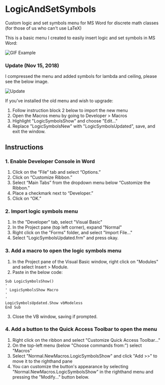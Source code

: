 # LogicAndSetSymbols
Custom logic and set symbols menu for MS Word for discrete math classes (for those of us who can't use LaTeX)

This is a basic menu I created to easily insert logic and set symbols in MS Word:

![GIF Example](https://i.imgur.com/qoi1XTd.gif)

### Update (Nov 15, 2018)
I compressed the menu and added symbols for lambda and ceiling, please see the below image.

![Update](https://i.imgur.com/u899CNQ.png)

If you've installed the old menu and wish to upgrade: 

1. Follow instruction block 2 below to import the new menu
2. Open the Macros menu by going to Developer > Macros
3. Highlight "LogicSymbolsShow" and choose "Edit..."
4. Replace "LogicSymbolsNew" with "LogicSymbolsUpdated", save, and exit the window.


## Instructions

### 1. Enable Developer Console in Word

1. Click on the “File” tab and select “Options.” 
2. Click on “Customize Ribbon.”
3. Select “Main Tabs” from the dropdown menu below “Customize the Ribbon.”
4. Place a checkmark next to “Developer.”
5. Click on “OK.”

### 2. Import logic symbols menu

1. In the "Developer" tab, select "Visual Basic"
2. In the Project pane (top left corner), expand "Normal"
3. Right click on the "Forms" folder, and select "Import File..."
4. Select "LogicSymbolsUpdated.frm" and press okay.

### 3. Add a macro to open the logic symbols menu

1. In the Project pane of the Visual Basic window, right click on "Modules" and select Insert > Module.
2. Paste in the below code:

```
Sub LogicSymbolsShow()
'
' LogicSymbolsShow Macro
'
'
LogicSymbolsUpdated.Show vbModeless
End Sub
```

3. Close the VB window, saving if prompted.

### 4. Add a button to the Quick Access Toolbar to open the menu

1. Right click on the ribbon and select "Customize Quick Access Toolbar..."
2. On the top-left menu (below "Choose commands from:") select "Macros"
3. Select "Normal.NewMacros.LogicSymbolsShow" and click "Add >>" to move it to the righthand pane
4. You can customize the button's appearance by selecting "Normal.NewMacros.LogicSymbolsShow" in the righthand menu
and pressing the "Modify..." button below.
